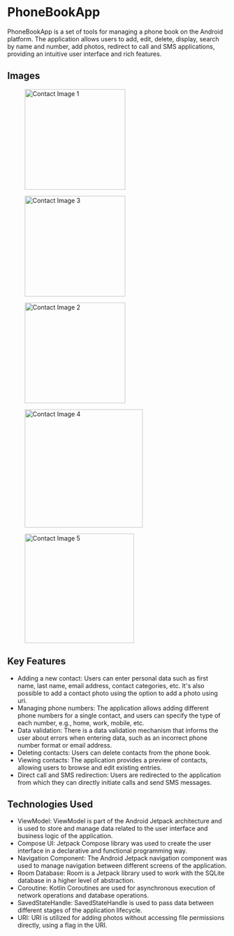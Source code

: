 <!DOCTYPE html>
<html lang="en">
<head>
    <meta charset="UTF-8">
    <meta name="viewport" content="width=device-width, initial-scale=1.0">
</head>
<body>
    <h1>PhoneBookApp</h1>
    <p>PhoneBookApp is a set of tools for managing a phone book on the Android platform. The application allows users to add, edit, delete, display, search by name and number, add photos, redirect to call and SMS applications, providing an intuitive user interface and rich features.</p>
    <h2>Images</h2>
    <figure>
        <img src="https://github.com/KonraW/PhoneBookApp/assets/55025128/634fe5f3-74d0-4cfc-9618-5a18a7784156" alt="Contact Image 1" width="230" height="auto">
    </figure>
    <figure>
        <img src="https://github.com/KonraW/PhoneBookApp/assets/55025128/884e1680-d714-4083-92d3-d674adb81d4c" alt="Contact Image 3" width="230" height="auto">
    </figure>
    <figure>
        <img src="https://github.com/KonraW/PhoneBookApp/assets/55025128/c2670075-3686-4de2-852a-84a3e848b186" alt="Contact Image 2" width="230" height="auto">
    </figure>
    <figure>
        <img src="https://github.com/KonraW/PhoneBookApp/assets/55025128/3ff411c6-f798-4f98-b470-4e21128fc453" alt="Contact Image 4" width="270" height="auto">
    </figure>
    <figure>
        <img src="https://github.com/KonraW/PhoneBookApp/assets/55025128/93b67cdb-bb3e-450d-ab76-2005e8ec96ae" alt="Contact Image 5" width="250" height="auto">
    </figure>
    <h2>Key Features</h2>
    <ul>
        <li>Adding a new contact: Users can enter personal data such as first name, last name, email address, contact categories, etc. It's also possible to add a contact photo using the option to add a photo using uri.</li>
        <li>Managing phone numbers: The application allows adding different phone numbers for a single contact, and users can specify the type of each number, e.g., home, work, mobile, etc.</li>
        <li>Data validation: There is a data validation mechanism that informs the user about errors when entering data, such as an incorrect phone number format or email address.</li>
        <li>Deleting contacts: Users can delete contacts from the phone book.</li>
        <li>Viewing contacts: The application provides a preview of contacts, allowing users to browse and edit existing entries.</li>
        <li>Direct call and SMS redirection: Users are redirected to the application from which they can directly initiate calls and send SMS messages.</li>
    </ul>
    <h2>Technologies Used</h2>
    <ul>
        <li>ViewModel: ViewModel is part of the Android Jetpack architecture and is used to store and manage data related to the user interface and business logic of the application.</li>
        <li>Compose UI: Jetpack Compose library was used to create the user interface in a declarative and functional programming way.</li>
        <li>Navigation Component: The Android Jetpack navigation component was used to manage navigation between different screens of the application.</li>
        <li>Room Database: Room is a Jetpack library used to work with the SQLite database in a higher level of abstraction.</li>
        <li>Coroutine: Kotlin Coroutines are used for asynchronous execution of network operations and database operations.</li>
        <li>SavedStateHandle: SavedStateHandle is used to pass data between different stages of the application lifecycle.</li>
        <li>URI: URI is utilized for adding photos without accessing file permissions directly, using a flag in the URI.</li>
    </ul>
</body>
</html>
